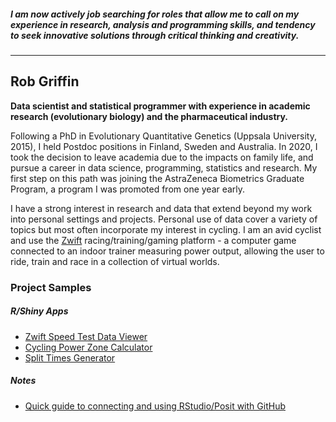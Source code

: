 ##### I am now **actively job searching** for roles that allow me to call on my experience in research, analysis and programming skills, and tendency to seek innovative solutions through critical thinking and creativity.

-----

## Rob Griffin

**Data scientist and statistical programmer with experience in academic research (evolutionary biology) and the pharmaceutical industry.**

Following a PhD in Evolutionary Quantitative Genetics (Uppsala University, 2015), I held Postdoc positions in Finland, Sweden and Australia. In 2020, I took the decision to leave academia due to the impacts on family life, and pursue a career in data science, programming, statistics and research. My first step on this path was joining the AstraZeneca Biometrics Graduate Program, a program I was promoted from one year early. 

I have a strong interest in research and data that extend beyond my work into personal settings and projects. Personal use of data cover a variety of topics but most often incorporate my interest in cycling. I am an avid cyclist and use the [Zwift](https://eu.zwift.com/?utm_source=google&utm_medium=cpc&utm_campaign=zwift_eur_eu_cycling_search_brandcoreex_performance_eng-imprshare-21&gclid=Cj0KCQiAmaibBhCAARIsAKUlaKRZ8AabuV9v-UHyhj_SZ6x1DyZCI-0IFBGwt5NkHOTsqOXFYstUJ50aArRQEALw_wcB) racing/training/gaming platform - a computer game connected to an indoor trainer measuring power output, allowing the user to ride, train and race in a collection of virtual worlds. 

### Project Samples

##### R/Shiny Apps

- [Zwift Speed Test Data Viewer](https://griffindatasci.shinyapps.io/zwift_speed_data/)
- [Cycling Power Zone Calculator](https://griffindatasci.shinyapps.io/ftp_power_zones/)
- [Split Times Generator](https://griffindatasci.shinyapps.io/cycling_splits/)


##### Notes
- [Quick guide to connecting and using RStudio/Posit with GitHub](https://github.com/griffindatasci/griffindatasci/blob/main/connect_git_posit.md)
